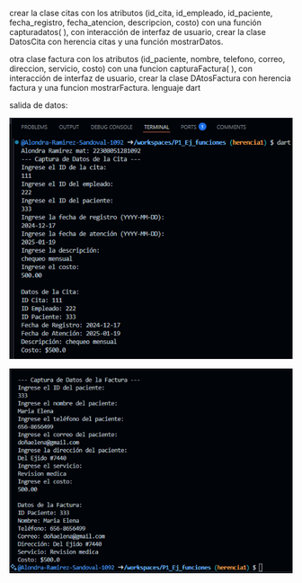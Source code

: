 crear la clase citas con los atributos (id_cita, id_empleado, id_paciente, fecha_registro, fecha_atencion, descripcion, costo) con una función capturadatos( ), con interacción de interfaz de usuario, crear la clase DatosCita con herencia citas y una función mostrarDatos.

 otra clase factura con los atributos (id_paciente, nombre, telefono, correo, direccion, servicio, costo) con una funcion capturaFactura( ), con interacción de interfaz de usuario, crear la clase DAtosFactura con herencia factura y una funcion mostrarFactura. lenguaje dart

salida de datos:

![alt text](image-14.png)

![alt text](image-15.png)
